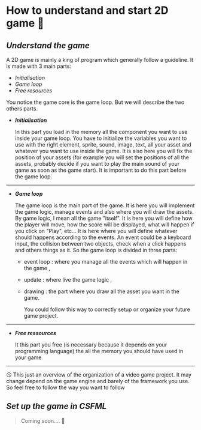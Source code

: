 # How to understand and start 2D game :robot:

## *Understand the game*

A 2D game is mainly a king of program which generally follow a guideline.
It is made with 3 main parts:

- *Initialisation*
- *Game loop*
- *Free resources*

You notice the game core is the game loop.
But we will describe the two others parts.

- ***Initialisation***

    In this part you load in the memory all the component you want to use inside your game loop.
    You have to initialize the variables you want to use with the right element, sprite, sound, image, text, all your asset and whatever you want to use inside the game.
    It is also here you will fix the position of your assets (for example you will set the positions of all the assets, probably decide if you want to play the main sound of your game as soon as the game start).
    It is important to do this part before the game loop.

---

- ***Game loop***

    The game loop is the main part of the game. It is here you will implement the game logic, manage events and also where you will draw the assets.
    By game logic, I mean all the game "itself". It is here you will define how the player will move, how the score will be displayed, what will happen if you click on "Play", etc...
    It is here where you will define whatever should happens according to the events. An event could be a keyboard input, the collision between two objects, check when a click happens and others things as it.
    So the game loop is divided in three parts:

  - event loop : where you manage all the events   which will happen in the game ,

  - update : where live the game logic ,

  - drawing : the part where you draw all the asset you want in the game.

    You could follow this way to correctly setup or organize your future game project.

---

- ***Free ressources***

  It this part you free (is necessary because it depends on your programming language) the all the memory you should have used in your game

---

:smirk:
This just an overview of the organization of a video game project. It may change depend on the game engine and barely of the framework you use.
So feel free to follow the way you want to follow

## *Set up the game in CSFML*

> Coming soon.... :kiss:
